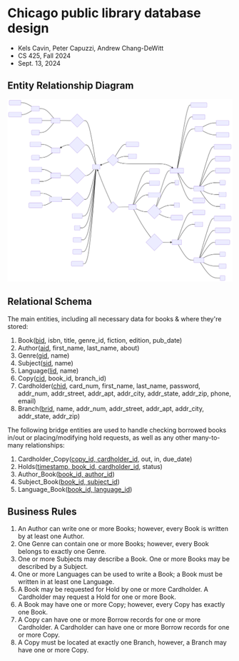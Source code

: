 <div id="user-content-title">

# Chicago public library database design

- Kels Cavin, Peter Capuzzi, Andrew Chang-DeWitt
- CS 425, Fall 2024
- Sept. 13, 2024

</div>

## Entity Relationship Diagram

![Entity relationship diagram, using Chen notation](erd.svg)

## Relational Schema

The main entities, including all necessary data for books & where they're stored:

1. Book(<ins>bid</ins>, isbn, title, genre_id, fiction, edition, pub_date)
1. Author(<ins>aid</ins>, first_name, last_name, about)
1. Genre(<ins>gid</ins>, name)
1. Subject(<ins>sid</ins>, name)
1. Language(<ins>lid</ins>, name)
1. Copy(<ins>cid</ins>, book_id, branch_id)
1. Cardholder(<ins>chid</ins>, card_num, first_name, last_name, password, addr_num, addr_street, addr_apt, addr_city, addr_state, addr_zip, phone, email)
1. Branch(<ins>brid</ins>, name, addr_num, addr_street, addr_apt, addr_city, addr_state, addr_zip)

The following bridge entities are used to handle checking borrowed books in/out or placing/modifying hold requests, as well as any other many-to-many relationships:

1. Cardholder_Copy(<ins>copy_id, cardholder_id</ins>, out, in, due_date)
1. Holds(<ins>timestamp, book_id, cardholder_id</ins>, status)
1. Author_Book(<ins>book_id, author_id</ins>)
1. Subject_Book(<ins>book_id, subject_id</ins>)
1. Language_Book(<ins>book_id, language_id</ins>)

## Business Rules

1. An Author can write one or more Books;
   however, every Book is written by at least one Author.
2. One Genre can contain one or more Books;
   however, every Book belongs to exactly one Genre.
3. One or more Subjects may describe a Book.
   One or more Books may be described by a Subject.
4. One or more Languages can be used to write a Book;
   a Book must be written in at least one Language.
5. A Book may be requested for Hold by one or more Cardholder.
   A Cardholder may request a Hold for one or more Book.
6. A Book may have one or more Copy;
   however, every Copy has exactly one Book.
7. A Copy can have one or more Borrow records for one or more Cardholder.
   A Cardholder can have one or more Borrow records for one or more Copy.
8. A Copy must be located at exactly one Branch,
   however, a Branch may have one or more Copy.
